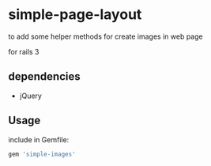 # simple-page-layout

to add some helper methods for create images in web page

for rails 3

## dependencies

* jQuery

## Usage

include in Gemfile:
```ruby
gem 'simple-images'
```
